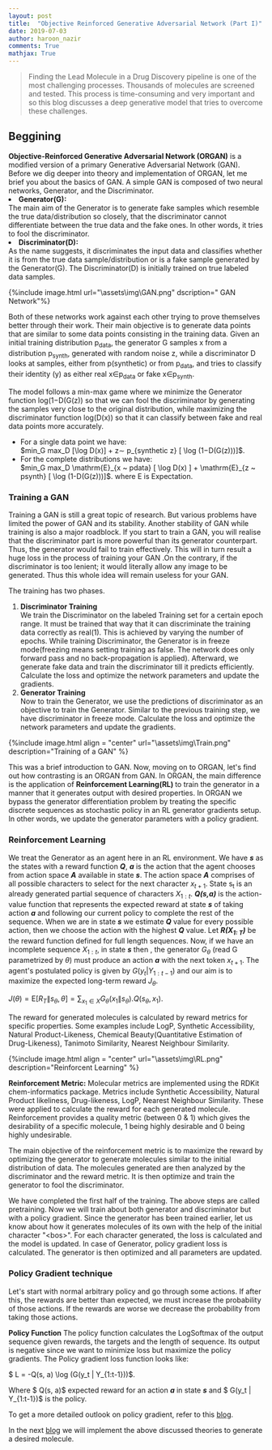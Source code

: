 ```yaml
---
layout: post
title:  "Objective Reinforced Generative Adversarial Network (Part I)"
date: 2019-07-03  
author: haroon_nazir
comments: True
mathjax: True
---
```

>Finding the Lead Molecule in a Drug Discovery pipeline is one of the most challenging processes. Thousands of molecules are screened and tested. This process is time-consuming and very important and so this blog discusses a deep generative model that tries to overcome these challenges.

<h2>Beggining</h2>
<b>Objective-Reinforced Generative Adversarial Network (ORGAN)</b> is a modified version of a primary Generative Adversarial Network (GAN). 
Before we dig deeper into theory and implementation of ORGAN, let me brief you about the basics of GAN. 
A simple GAN is composed of two neural networks, Generator, and the Discriminator.

<li><b> Generator(G):</b></li> The main aim of the Generator is to generate fake samples which resemble the true data/distribution so closely, that the discriminator cannot differentiate between the true data and the fake ones. In other words, it tries to fool the discriminator. 

<li><b>Discriminator(D):</b></li> As the name suggests, it discriminates the input data and classifies whether it is from the true data sample/distribution or is a fake sample generated by the Generator(G). The Discriminator(D) is initially trained on true labeled data samples.

 {%include image.html url="\assets\img\GAN.png" dscription=" GAN Network"%}

Both of these networks work against each other trying to prove themselves better through their work. Their main objective is to 
generate data points that are similar to some data points consisting in the training data.
Given an initial  training distribution p<sub>data</sub>, the generator G samples x from a distribution p<sub>synth</sub>, generated with random noise z, while a discriminator D looks at samples, either from p(synthetic) or from p<sub>data</sub>, and tries to classify their identity (y) as either real x∈p<sub>data</sub> or fake x∈p<sub>synth</sub>.

The model follows a min-max game where we minimize the Generator function log(1−D(G(z)) so that we can fool the discriminator by generating the samples very close to the original distribution, while maximizing the discriminator function log(D(x)) so that it can classify between fake and real data points more accurately. 
<ul>
  <li>For a single data point we have: </li>
        $min_G  max_D  [\log D(x)] + z∼ p_{synthetic z} [ \log (1−D(G(z)))]$.
  <li>For the complete distributions we have: </li>
       $min_G max_D \mathrm{E}_{x ~ pdata} [ \log D(x) ] + \mathrm{E}_{z ~ psynth} [ \log (1-D(G(z)))]$.
 where E is Expectation.
</ul>
<h3>Training a GAN</h3>
Training a GAN is still a great topic of research. But various problems have limited the power of GAN and its stability. Another stability of GAN while training is also a major roadblock. If you start to train a GAN, you will realise that the discriminator part is more powerful than its generator counterpart. Thus, the generator would fail to train effectively. This will in turn result a huge loss in the process of training your GAN .On the contrary, if the discriminator is too lenient; it would literally allow any image to be generated. Thus this whole idea will remain useless for your GAN. 

The training has two phases.
<ol>
  <li><b>Discriminator Training</b></li>
  We train the Discriminator on the labeled Training set for a certain epoch range. It must be trained that way that it can discriminate the training data correctly as real(1). This is achieved by varying the number of epochs.
  While training Discriminator, the Generator is in freeze mode(freezing means setting training as false. The network does only forward pass and no back-propagation is applied).
  Afterward, we generate fake data and train the discriminator till it predicts efficiently.
  Calculate the loss and optimize the network parameters and update the gradients.
  <li><b>Generator Training</b></li>
  Now to train the Generator, we use the predictions of discriminator as an objective to train the Generator.
  Similar to the previous training step, we have discriminator in freeze mode.
  Calculate the loss and optimize the network parameters and update the gradients.
</ol>

{%include image.html align = "center" url="\assets\img\Train.png" description="Training of a GAN" %}

This was a brief introduction to GAN. Now, moving on to ORGAN, let's find out how contrasting is an ORGAN from GAN.
In ORGAN, the main difference is the application of <b>Reinforcement Learning(RL) </b> to train the generator in a manner that it generates output with desired properties.
In ORGAN we bypass the generator differentiation problem by treating the specific discrete sequences as stochastic policy in an RL generator gradients setup. In other words, we update the generator parameters with a policy gradient.

<h3>Reinforcement Learning</h3>

We treat the Generator as an agent here in an RL environment. We have <i><b>s</b></i> as the states with a reward function <i><b>Q</b></i>, <i><b>a</b></i> is the action that the agent chooses from action space <i><b>A</b></i> available in state <i><b>s</b></i>. The action space <i><b>A</b></i> comprises of all possible characters to select for the next character $x_{t+1}$. State s<sub>t</sub> is an already generated partial sequence of characters $X_{1:t}$. <i><b>Q(s,a)</b></i> is the action-value function that represents the expected reward at state <i><b>s</b></i> of taking action <i><b>a</b></i> and following our current policy to complete the rest of the sequence. When we are in state <i><b>s</b></i> we estimate <i><b>Q</b></i> value for every possible action, then we choose the action with the highest <i><b>Q</b></i> value. Let <i><b>R(X<sub>1: T</sub>)</b></i> be the reward function defined for full length sequences. Now, if we have an incomplete sequence $X_{1:t}$, in state <i><b>s</b></i> then , the generator $G_{\theta}$ (read G parametrized by $\theta$) must produce an action <i><b>a</b></i> with the next token $x_{t+1}$.
The agent's postulated policy is given by $G(y_t | Y_{1:t-1})$ and our aim is to maximize the expected long-term reward $J_{\theta}$. 

$J(\theta)=\mathrm{E} [R_T \| s_{\theta}, \theta]=\sum_{x_1 \in X} G_{\theta}(x_1 \| s_{\theta}).Q(s_{\theta},x_1 )$.

The reward for generated molecules is calculated by reward metrics for specific properties. Some examples include LogP, Synthetic Accessibility, Natural Product-Likeness, Chemical Beauty(Quantitative Estimation of Drug-Likeness), Tanimoto Similarity, Nearest Neighbour Similarity.

{%include image.html align = "center" url="\assets\img\RL.png" description="Reinforcent Learning" %}

<b>Reinforcement Metric:</b> 
Molecular metrics are implemented using the RDKit chem-informatics package. Metrics include Synthetic Accessibility, Natural Product likeliness, Drug-likeness, LogP, Nearest Neighbour Similarity. These were applied to calculate the reward for each generated molecule. Reinforcement provides a quality metric (between 0 & 1) which gives the desirability of a specific molecule, 1 being highly desirable and 0 being highly undesirable.

The main objective of the reinforcement metric is to maximize the reward by optimizing the generator to generate molecules similar to the initial distribution of data. The molecules generated are then analyzed by the discriminator and the reward metric. It is then optimize and train the generator to fool the discriminator.



We have completed the first half of the training. The above steps are called pretraining.
Now we will train about both generator and discriminator but with a policy gradient. Since the generator has been trained earlier, let us know about how it generates molecules of its own with the help of the initial character "\<bos>".
For each character generated, the loss is calculated and the model is updated.
In case of Generator, policy gradient loss is calculated. The generator is then optimized and all parameters are updated. 

<h3> Policy Gradient technique</h3>
Let's start with normal arbitrary policy and go through some actions. If after this, the rewards are better than expected, we must increase the probability of those actions. If the rewards are worse we decrease the probability from taking those actions.

<b>Policy Function</b>
The policy function calculates the LogSoftmax of the output sequence given rewards, the targets and the length of sequence. Its output is negative since we want to minimize loss but maximize the policy gradients.
The Policy gradient loss function looks like: 

$ L = -Q(s, a) \log (G(y_t \| Y_{1:t-1}))$.


Where $ Q(s, a)$ expected reward for an action <i><b>a</b></i> in state <i><b>s</b></i> and  $ G(y_t \| Y_{1:t-1})$ is the policy.

To get a more detailed outlook on policy gradient, refer to this <a href="https://towardsdatascience.com/an-intuitive-explanation-of-policy-gradient-part-1-reinforce-aa4392cbfd3c">blog</a>.


In the next <a href = "https://blog.bayeslabs.co/2019/07/04/Objective-Reinforced-Genarative-Adversarial-Network(Part-II).html">blog</a> we will implement the above discussed theories to generate a desired molecule.
